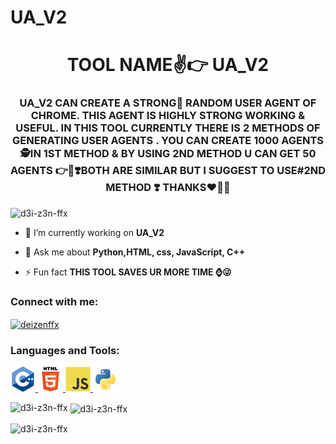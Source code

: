 # UA_V2
<h1 align="center">TOOL NAME✌👉 UA_V2</h1>
<h3 align="center">UA_V2 CAN CREATE A STRONG💪 RANDOM USER AGENT OF CHROME. THIS AGENT IS HIGHLY STRONG WORKING & USEFUL. IN THIS TOOL CURRENTLY THERE IS 2 METHODS OF GENERATING USER AGENTS . YOU CAN CREATE 1000 AGENTS 🕵IN 1ST METHOD & BY USING 2ND METHOD U CAN GET 50 AGENTS 👉🥰❣️BOTH ARE SIMILAR BUT I SUGGEST TO USE#2ND METHOD ❣️ THANKS❤🌹🙏</h3>

<p align="left"> <img src="https://komarev.com/ghpvc/?username=d3i-z3n-ffx&label=Profile%20views&color=0e75b6&style=flat" alt="d3i-z3n-ffx" /> </p>

- 🔭 I’m currently working on **UA_V2**

- 💬 Ask me about **Python,HTML, css, JavaScript, C++**

- ⚡ Fun fact **THIS TOOL SAVES UR MORE TIME ⌚😜**

<h3 align="left">Connect with me:</h3>
<p align="left">
<a href="https://fb.com/deizenffx" target="blank"><img align="center" src="https://raw.githubusercontent.com/rahuldkjain/github-profile-readme-generator/master/src/images/icons/Social/facebook.svg" alt="deizenffx" height="30" width="40" /></a>
</p>

<h3 align="left">Languages and Tools:</h3>
<p align="left"> <a href="https://www.w3schools.com/cpp/" target="_blank" rel="noreferrer"> <img src="https://raw.githubusercontent.com/devicons/devicon/master/icons/cplusplus/cplusplus-original.svg" alt="cplusplus" width="40" height="40"/> </a> <a href="https://www.w3.org/html/" target="_blank" rel="noreferrer"> <img src="https://raw.githubusercontent.com/devicons/devicon/master/icons/html5/html5-original-wordmark.svg" alt="html5" width="40" height="40"/> </a> <a href="https://developer.mozilla.org/en-US/docs/Web/JavaScript" target="_blank" rel="noreferrer"> <img src="https://raw.githubusercontent.com/devicons/devicon/master/icons/javascript/javascript-original.svg" alt="javascript" width="40" height="40"/> </a> <a href="https://www.python.org" target="_blank" rel="noreferrer"> <img src="https://raw.githubusercontent.com/devicons/devicon/master/icons/python/python-original.svg" alt="python" width="40" height="40"/> </a> </p>

<p><img align="left" src="https://github-readme-stats.vercel.app/api/top-langs?username=d3i-z3n-ffx&show_icons=true&locale=en&layout=compact" alt="d3i-z3n-ffx" /></p>

<p>&nbsp;<img align="center" src="https://github-readme-stats.vercel.app/api?username=d3i-z3n-ffx&show_icons=true&locale=en" alt="d3i-z3n-ffx" /></p>

<p><img align="center" src="https://github-readme-streak-stats.herokuapp.com/?user=d3i-z3n-ffx&" alt="d3i-z3n-ffx" /></p>
